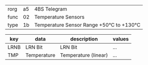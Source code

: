 
|    |   |   |
| -- | - | - |
| rorg | a5 | 4BS Telegram |
| func | 02 | Temperature Sensors |
| type | 1b | Temperature Sensor Range +50°C to +130°C |

| key | data | description | values |
| --- | --- | --- | --- |
  | LRNB | LRN Bit | LRN Bit | ... | 
| TMP | Temperature | Temperature (linear) | ... | 

  